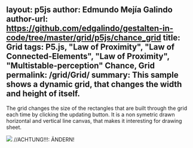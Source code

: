 layout: p5js
author: Edmundo Mejía Galindo
author-url: https://github.com/edgalindo/gestalten-in-code/tree/master/grid/p5js/chance_grid
title: Grid
tags: P5.js, "Law of Proximity", "Law of Connected-Elements", "Law of Proximity", "Multistable-perception" Chance, Grid
permalink: /grid/Grid/
summary: This sample shows a dynamic grid, that changes the width and height of itself.  
---

The grid changes the size of the rectangles that are built through the grid each time by clicking the updating button. It is a non symetric drawn horizontal and vertical line canvas, that makes it interesting for drawing sheet.  

![](http://www2.pic-upload.de/img/32318237/contrast.jpg) //ACHTUNG!!!: ÄNDERN!
